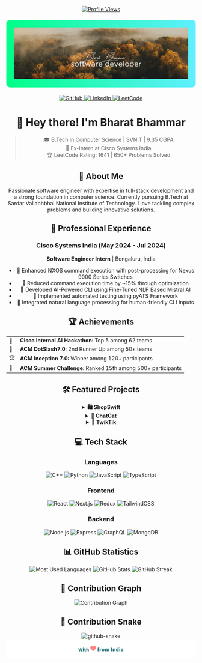 <div align="center">
  
[![Profile Views](https://komarev.com/ghpvc/?username=Bharat0509&label=Profile%20views&color=0e75b6&style=flat)](https://github.com/Bharat0509)

<div style="background: linear-gradient(to right, #00ff87, #60efff); padding: 20px; border-radius: 10px; margin: 20px 0;">
  <img src="/hero.png" alt="Hero banner" style="max-width: 100%; height: auto;"/>
</div>

<div align="center">
  <a href="https://github.com/Bharat0509">
    <img src="https://img.shields.io/badge/GitHub-181717?style=for-the-badge&logo=github&logoColor=white" alt="GitHub"/>
  </a>
  <a href="https://linkedin.com/in/Bharat0509">
    <img src="https://img.shields.io/badge/LinkedIn-0A66C2?style=for-the-badge&logo=linkedin&logoColor=white" alt="LinkedIn"/>
  </a>
  <a href="https://leetcode.com/Bharat0509">
    <img src="https://img.shields.io/badge/LeetCode-FFA116?style=for-the-badge&logo=leetcode&logoColor=black" alt="LeetCode"/>
  </a>
</div>

# 👋 Hey there! I'm Bharat Bhammar

> 🎓 B.Tech in Computer Science | SVNIT | 9.35 CGPA  
> 💼 Ex-Intern at Cisco Systems India  
> 🏆 LeetCode Rating: 1641 | 650+ Problems Solved

## 🚀 About Me

Passionate software engineer with expertise in full-stack development and a strong foundation in computer science. Currently pursuing B.Tech at Sardar Vallabhbhai National Institute of Technology. I love tackling complex problems and building innovative solutions.

## 💼 Professional Experience

### Cisco Systems India (May 2024 - Jul 2024)
**Software Engineer Intern** | Bengaluru, India

- 🔹 Enhanced NXOS command execution with post-processing for Nexus 9000 Series Switches
- 🔹 Reduced command execution time by ~15% through optimization
- 🔹 Developed AI-Powered CLI using Fine-Tuned NLP Based Mistral AI
- 🔹 Implemented automated testing using pyATS Framework
- 🔹 Integrated natural language processing for human-friendly CLI inputs

## 🏆 Achievements

<table>
<tr>
<td>🥇</td>
<td><b>Cisco Internal AI Hackathon:</b> Top 5 among 62 teams</td>
</tr>
<tr>
<td>🥉</td>
<td><b>ACM DotSlash7.0:</b> 2nd Runner Up among 50+ teams</td>
</tr>
<tr>
<td>🏆</td>
<td><b>ACM Inception 7.0:</b> Winner among 120+ participants</td>
</tr>
<tr>
<td>🎯</td>
<td><b>ACM Summer Challenge:</b> Ranked 15th among 500+ participants</td>
</tr>
</table>

## 🛠️ Featured Projects

<details>
<summary><b>🛍️ ShopSwift</b></summary>

- Full-stack e-commerce platform with Stripe integration
- Role-based authentication using JWT
- Redis caching & BullMQ for order processing
- ML-based product recommendations
- `Technologies:` React.js, Node.js, MongoDB, Redis, BullMQ, ML
</details>

<details>
<summary><b>💬 ChatCat</b></summary>

- Real-time chat application using Next.js 13.4
- Pusher for live messaging
- Secure authentication with NextAuth
- `Technologies:` TypeScript, Next.js, Prisma, Pusher
</details>

<details>
<summary><b>📱 TwikTik</b></summary>

- Social media platform with photo/video sharing
- User authentication & following system
- Redux state management
- `Technologies:` React, MySQL, Express.js, SCSS
</details>

## 💻 Tech Stack

### Languages
![C++](https://img.shields.io/badge/C++-00599C?style=for-the-badge&logo=cplusplus&logoColor=white)
![Python](https://img.shields.io/badge/Python-3776AB?style=for-the-badge&logo=python&logoColor=white)
![JavaScript](https://img.shields.io/badge/JavaScript-F7DF1E?style=for-the-badge&logo=javascript&logoColor=black)
![TypeScript](https://img.shields.io/badge/TypeScript-3178C6?style=for-the-badge&logo=typescript&logoColor=white)

### Frontend
![React](https://img.shields.io/badge/React-61DAFB?style=for-the-badge&logo=react&logoColor=black)
![Next.js](https://img.shields.io/badge/Next.js-000000?style=for-the-badge&logo=next.js&logoColor=white)
![Redux](https://img.shields.io/badge/Redux-764ABC?style=for-the-badge&logo=redux&logoColor=white)
![TailwindCSS](https://img.shields.io/badge/Tailwind-06B6D4?style=for-the-badge&logo=tailwindcss&logoColor=white)

### Backend
![Node.js](https://img.shields.io/badge/Node.js-339933?style=for-the-badge&logo=node.js&logoColor=white)
![Express](https://img.shields.io/badge/Express-000000?style=for-the-badge&logo=express&logoColor=white)
![GraphQL](https://img.shields.io/badge/GraphQL-E10098?style=for-the-badge&logo=graphql&logoColor=white)
![MongoDB](https://img.shields.io/badge/MongoDB-47A248?style=for-the-badge&logo=mongodb&logoColor=white)

## 📊 GitHub Statistics

<div align="center">
  <img src="https://github-readme-stats.vercel.app/api/top-langs?username=Bharat0509&show_icons=true&theme=radical&locale=en&layout=compact" alt="Most Used Languages" />
  
  <img src="https://github-readme-stats.vercel.app/api?username=Bharat0509&show_icons=true&theme=radical" alt="GitHub Stats" />
  
  <img src="https://github-readme-streak-stats.herokuapp.com/?user=Bharat0509&theme=radical" alt="GitHub Streak" />
</div>

## 🌟 Contribution Graph

<img src="https://github-profile-summary-cards.vercel.app/api/cards/profile-details?username=Bharat0509&theme=radical" alt="Contribution Graph" />

## 🐍 Contribution Snake

<picture>
  <source media="(prefers-color-scheme: dark)" srcset="https://raw.githubusercontent.com/Bharat0509/Bharat0509/output/github-contribution-grid-snake-dark.svg" />
  <source media="(prefers-color-scheme: light)" srcset="https://raw.githubusercontent.com/Bharat0509/Bharat0509/output/github-contribution-grid-snake.svg" />
  <img alt="github-snake" src="https://raw.githubusercontent.com/Bharat0509/Bharat0509/output/github-contribution-grid-snake.svg" />
</picture>

<div align="center">
  <img src="/with_love.png" alt="Made with ❤️" />
</div>

</div>
